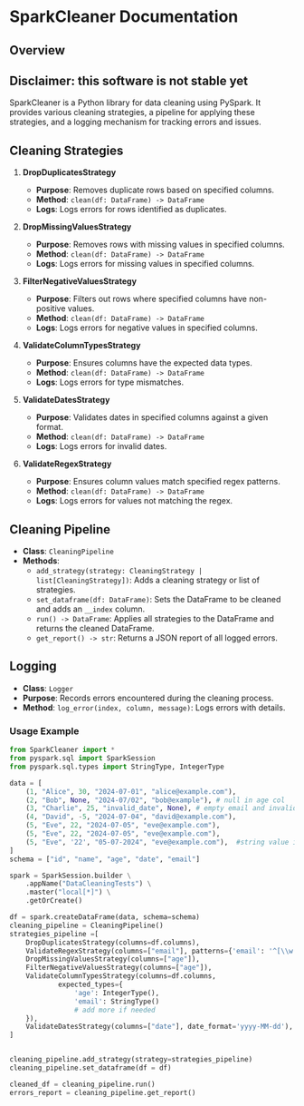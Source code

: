 # SparkCleaner Documentation

## Overview          
**Disclaimer: this software is not stable yet**
--------------     
SparkCleaner is a Python library for data cleaning using PySpark. It provides various cleaning strategies, a pipeline for applying these strategies, and a logging mechanism for tracking errors and issues.

## Cleaning Strategies

1. **DropDuplicatesStrategy**
   - **Purpose**: Removes duplicate rows based on specified columns.
   - **Method**: `clean(df: DataFrame) -> DataFrame`
   - **Logs**: Logs errors for rows identified as duplicates.

2. **DropMissingValuesStrategy**
   - **Purpose**: Removes rows with missing values in specified columns.
   - **Method**: `clean(df: DataFrame) -> DataFrame`
   - **Logs**: Logs errors for missing values in specified columns.

3. **FilterNegativeValuesStrategy**
   - **Purpose**: Filters out rows where specified columns have non-positive values.
   - **Method**: `clean(df: DataFrame) -> DataFrame`
   - **Logs**: Logs errors for negative values in specified columns.

4. **ValidateColumnTypesStrategy**
   - **Purpose**: Ensures columns have the expected data types.
   - **Method**: `clean(df: DataFrame) -> DataFrame`
   - **Logs**: Logs errors for type mismatches.

5. **ValidateDatesStrategy**
   - **Purpose**: Validates dates in specified columns against a given format.
   - **Method**: `clean(df: DataFrame) -> DataFrame`
   - **Logs**: Logs errors for invalid dates.

6. **ValidateRegexStrategy**
   - **Purpose**: Ensures column values match specified regex patterns.
   - **Method**: `clean(df: DataFrame) -> DataFrame`
   - **Logs**: Logs errors for values not matching the regex.

## Cleaning Pipeline

- **Class**: `CleaningPipeline`
- **Methods**:
  - `add_strategy(strategy: CleaningStrategy | list[CleaningStrategy])`: Adds a cleaning strategy or list of strategies.
  - `set_dataframe(df: DataFrame)`: Sets the DataFrame to be cleaned and adds an `__index` column.
  - `run() -> DataFrame`: Applies all strategies to the DataFrame and returns the cleaned DataFrame.
  - `get_report() -> str`: Returns a JSON report of all logged errors.

## Logging
- **Class**: `Logger`
- **Purpose**: Records errors encountered during the cleaning process.
- **Method**: `log_error(index, column, message)`: Logs errors with details.

### Usage Example

```python
from SparkCleaner import *
from pyspark.sql import SparkSession
from pyspark.sql.types import StringType, IntegerType

data = [
    (1, "Alice", 30, "2024-07-01", "alice@example.com"),
    (2, "Bob", None, "2024-07/02", "bob@example"), # null in age col
    (3, "Charlie", 25, "invalid_date", None), # empty email and invalid date
    (4, "David", -5, "2024-07-04", "david@example.com"),
    (5, "Eve", 22, "2024-07-05", "eve@example.com"),
    (5, "Eve", 22, "2024-07-05", "eve@example.com"),
    (5, "Eve", '22', "05-07-2024", "eve@example.com"),  #string value in age column
]
schema = ["id", "name", "age", "date", "email"]

spark = SparkSession.builder \
    .appName("DataCleaningTests") \
    .master("local[*]") \
    .getOrCreate()

df = spark.createDataFrame(data, schema=schema)
cleaning_pipeline = CleaningPipeline()
strategies_pipeline =[
    DropDuplicatesStrategy(columns=df.columns),
    ValidateRegexStrategy(columns=["email"], patterns={'email': '^[\\w.%+-]+@[\\w.-]+\\.[a-zA-Z]{2,}$'}),
    DropMissingValuesStrategy(columns=["age"]),
    FilterNegativeValuesStrategy(columns=["age"]),
    ValidateColumnTypesStrategy(columns=df.columns, 
            expected_types={
                'age': IntegerType(), 
                'email': StringType()
                # add more if needed
    }),
    ValidateDatesStrategy(columns=["date"], date_format='yyyy-MM-dd'),
]


cleaning_pipeline.add_strategy(strategy=strategies_pipeline)
cleaning_pipeline.set_dataframe(df = df)

cleaned_df = cleaning_pipeline.run()
errors_report = cleaning_pipeline.get_report()
```